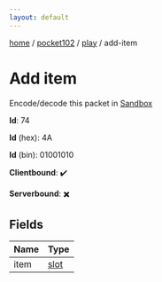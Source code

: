 ```yaml
---
layout: default
---
```


[home](/)  /  [pocket102](/protocol/pocket102)  /  [play](/protocol/pocket102/play)  /  add-item

# Add item

Encode/decode this packet in [Sandbox](../../../sandbox/pocket102#play.add_item)

**Id**: 74

**Id** (hex): 4A

**Id** (bin): 01001010

**Clientbound**: ✔️

**Serverbound**: ✖️

## Fields

Name | Type
---|---
item | [slot](/protocol/pocket102/types/slot)
